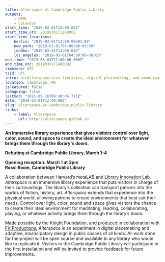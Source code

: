 ```yaml
---
title: Alterspace at Cambridge Public Library
outputs:
    - HTML
    - Calendar
start_time: "2019-03-01T12:00:00Z"
start_time_utc: 20190301T120000Z
start_time_locations:
    berlin: "2019-03-01T13:00:00+01:00"
    new_york: "2019-03-01T07:00:00-05:00"
    london: "2019-03-01T12:00:00Z"
    los_angeles: "2019-03-01T04:00:00-08:00"
end_time: "2019-03-04T12:00:00.000Z"
end_time_utc: 20190301T140000Z
timezone: UTC
tzid: UTC
intro: <i>Alterspace:</i> libraries, digital placemaking, and emancipatory design
location: Cambridge, MA
isFeatured: false
isOngoing: false
lastmod: "2021-09-16T09:49:46.715Z"
date: "2019-03-01T12:00:00Z"
slug: alterspace-at-cambridge-public-library
links:
    - label: Alterspace
      url: http://alterspace.github.io
---
```

**An immersive library experience that gives visitors control over light, color, sound, and space to create the ideal environment for whatever brings them through the library's doors.**

**Debuting at Cambridge Public Library, March 1-4**

**Opening reception: March 1 at 3pm<br />
Rossi Room, Cambridge Public Library**


A collaboration between Harvard’s metaLAB and [Library Innovation Lab](https://lil.law.harvard.edu/), *Alterspace* is an immersive library experience that puts visitors in charge of their surroundings. The library’s collection can transport patrons into the worlds of fiction, history, art. *Alterspace* extends that experience into the physical world, allowing patrons to create environments that best suit their needs. Control over light, color, sound and space gives visitors the chance to create their ideal environment for meditating, reading, collaborating, playing, or whatever activity brings them through the library’s doors.


Made possible by the Knight Foundation, and produced in collaboration with [FK Productions](http://fk-productions.com/), *Alterspace* is an experiment in digital placemaking and adaptive, emancipatory design in public spaces of all kinds. All work done for the project will be open source and available to any library who would like to replicate it. Visitors to the Cambridge Public Library will participate in the first installation and will be invited to provide feedback for future improvements.